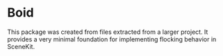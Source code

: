 # Boid

This package was created from files extracted from a larger project. It provides a very minimal foundation for implementing flocking behavior in SceneKit.
